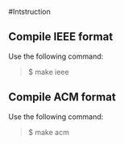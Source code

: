 #Intstruction

## Compile IEEE format

Use the following command:
> $ make ieee

## Compile ACM format

Use the following command:
> $ make acm
